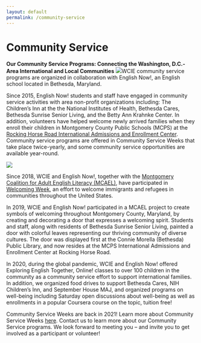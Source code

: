```yaml
---
layout: default
permalink: /community-service
---
```

# Community Service
**Our Community Service Programs: Connecting the Washington, D.C.-Area International and Local Communities**
![](https://lh4.googleusercontent.com/rxBGahBtQwlPtznnjpYaU1tXXE7L82BXfkrGJZ_DGNQDoq2RSQjlqtKKZiheIkJE8xdA0zgY-b6kLcV_Eq6hWdK9SNAPavegL4P0gqe40jsYOPTgNcPCG8oCcgkQ28y-G73y7_HP)WCIE community service programs are organized in collaboration with English Now!, an English school located in Bethesda, Maryland.

Since 2015, English Now! students and staff have engaged in community service activities with area non-profit organizations including: The Children’s Inn at the the National Institutes of Health, Bethesda Cares, Bethesda Sunrise Senior Living, and the Betty Ann Krahnke Center. In addition, volunteers have helped welcome newly arrived families when they enroll their children in Montgomery County Public Schools (MCPS) at the [Rocking Horse Road International Admissions and Enrollment Center](https://montgomerycountymd.galaxydigital.com/need/detail/?need_id=434317). Community service programs are offered in Community Service Weeks that take place twice-yearly, and some community service opportunities are available year-round.

![](https://lh3.googleusercontent.com/NU0xUkpUTOhAzjhfy6HE703z--bGH8oORmVAdaIJjvaIzJ4hXJHnA0FhRoMzHJa-E1EX_3_77LIYLMt027SGYNlHrBsWbr3uqtR_37TkD1S5l1sWRPOUBRMfmQcCQL4YnM5vE25M)

Since 2018, WCIE and English Now!, together with the [Montgomery Coalition for Adult English Literacy (MCAEL)](http://mcael.org/), have participated in [Welcoming Week](http://welcomingweek.org/), an effort to welcome immigrants and refugees in communities throughout the United States.

In 2019, WCIE and English Now! participated in a MCAEL project to create symbols of welcoming throughout Montgomery County, Maryland, by creating and decorating a door that expresses a welcoming spirit. Students and staff, along with residents of Bethesda Sunrise Senior Living, painted a door with colorful leaves representing our thriving community of diverse cultures. The door was displayed first at the Connie Morella (Bethesda) Public Library, and now resides at the MCPS International Admissions and Enrollment Center at Rocking Horse Road.

In 2020, during the global pandemic, WCIE and English Now! offered Exploring English Together, Online! classes to over 100 children in the community as a community service effort to support international families. In addition, we organized food drives to support Bethesda Cares, NIH Children’s Inn, and September House MAJ, and organized programs on well-being including Saturday open discussions about well-being as well as enrollments in a popular Coursera course on the topic, tuition free!

Community Service Weeks are back in 2021! Learn more about Community Service Weeks [here](/community-service/community-service-weeks). Contact us to learn more about our Community Service programs. We look forward to meeting you – and invite you to get involved as a participant or volunteer!
